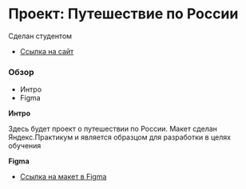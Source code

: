 # Проект: Путешествие по России
Сделан студентом
* [Ссылка на сайт](https://zitaisan.github.io/Journey-front/)
### Обзор
* Интро
* Figma

**Интро**

Здесь будет проект о путешествии по России.
Макет сделан Яндекс.Практикум и является образцом для разработки в целях обучения 

**Figma**

* [Ссылка на макет в Figma](https://www.figma.com/file/5S2WSbEFL6awjVWJ0NWL8Q/Sprint-3_-Russia-_-desktop-mobile?node-id=28503%3A0)

